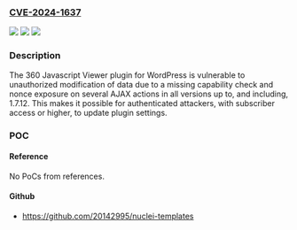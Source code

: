 ### [CVE-2024-1637](https://cve.mitre.org/cgi-bin/cvename.cgi?name=CVE-2024-1637)
![](https://img.shields.io/static/v1?label=Product&message=360%20Javascript%20Viewer&color=blue)
![](https://img.shields.io/static/v1?label=Version&message=*%3C%3D%201.7.12%20&color=brighgreen)
![](https://img.shields.io/static/v1?label=Vulnerability&message=CWE-862%20Missing%20Authorization&color=brighgreen)

### Description

The 360 Javascript Viewer plugin for WordPress is vulnerable to unauthorized modification of data due to a missing capability check and nonce exposure on several AJAX actions in all versions up to, and including, 1.7.12. This makes it possible for authenticated attackers, with subscriber access or higher, to update plugin settings.

### POC

#### Reference
No PoCs from references.

#### Github
- https://github.com/20142995/nuclei-templates


